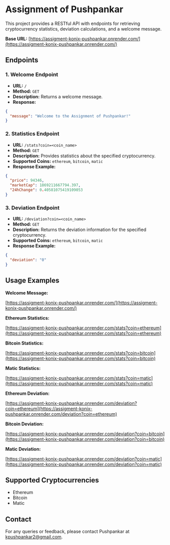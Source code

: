 # Assignment of Pushpankar

This project provides a RESTful API with endpoints for retrieving cryptocurrency statistics, deviation calculations, and a welcome message.

**Base URL:** [https://assigment-konix-pushpankar.onrender.com/](https://assigment-konix-pushpankar.onrender.com/)

## Endpoints

### 1. Welcome Endpoint

*   **URL:** `/`
*   **Method:** `GET`
*   **Description:** Returns a welcome message.
*   **Response:**

```json
{
  "message": "Welcome to the Assignment of Pushpankar!"
}
```

### 2. Statistics Endpoint

*   **URL:** `/stats?coin=<coin_name>`
*   **Method:** `GET`
*   **Description:** Provides statistics about the specified cryptocurrency.
*   **Supported Coins:** `ethereum`, `bitcoin`, `matic`
*   **Response Example:**

```json
{
  "price": 94346,
  "marketCap": 1869211667794.397,
  "24hChange": 0.40581075419109053
}
```

### 3. Deviation Endpoint

*   **URL:** `/deviation?coin=<coin_name>`
*   **Method:** `GET`
*   **Description:** Returns the deviation information for the specified cryptocurrency.
*   **Supported Coins:** `ethereum`, `bitcoin`, `matic`
*   **Response Example:**

```json
{
  "deviation": "0"
}
```

## Usage Examples

**Welcome Message:**

[https://assigment-konix-pushpankar.onrender.com/](https://assigment-konix-pushpankar.onrender.com/)

**Ethereum Statistics:**

[https://assigment-konix-pushpankar.onrender.com/stats?coin=ethereum](https://assigment-konix-pushpankar.onrender.com/stats?coin=ethereum)

**Bitcoin Statistics:**

[https://assigment-konix-pushpankar.onrender.com/stats?coin=bitcoin](https://assigment-konix-pushpankar.onrender.com/stats?coin=bitcoin)

**Matic Statistics:**

[https://assigment-konix-pushpankar.onrender.com/stats?coin=matic](https://assigment-konix-pushpankar.onrender.com/stats?coin=matic)

**Ethereum Deviation:**

[https://assigment-konix-pushpankar.onrender.com/deviation?coin=ethereum](https://assigment-konix-pushpankar.onrender.com/deviation?coin=ethereum)

**Bitcoin Deviation:**

[https://assigment-konix-pushpankar.onrender.com/deviation?coin=bitcoin](https://assigment-konix-pushpankar.onrender.com/deviation?coin=bitcoin)

**Matic Deviation:**

[https://assigment-konix-pushpankar.onrender.com/deviation?coin=matic](https://assigment-konix-pushpankar.onrender.com/deviation?coin=matic)

## Supported Cryptocurrencies

*   Ethereum
*   Bitcoin
*   Matic

## Contact

For any queries or feedback, please contact Pushpankar at kpushpankar2@gmail.com.
 
